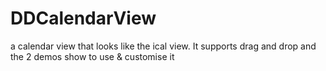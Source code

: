 # DDCalendarView
a calendar view that looks like the ical view. It supports drag and drop and the 2 demos show to use &amp; customise it
